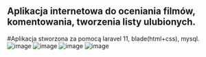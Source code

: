 ## Aplikacja internetowa do oceniania filmów, komentowania, tworzenia listy ulubionych.
#Aplikacja stworzona za pomocą laravel 11, blade(html+css), mysql.
![image](https://github.com/user-attachments/assets/b2877ceb-5a81-406c-9765-3b90b4cd2991)
![image](https://github.com/user-attachments/assets/5d5845a2-dcb9-416a-8c9c-893f89e8ad36)
![image](https://github.com/user-attachments/assets/7d1b1552-4571-414b-b8d0-1c5c6e1a056d)
![image](https://github.com/user-attachments/assets/2fa60357-8596-4e2a-a365-4ed3771b9884)
